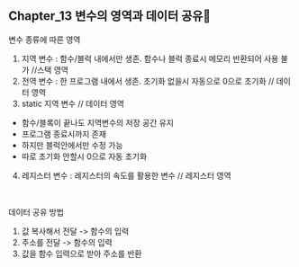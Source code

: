 ## Chapter_13 변수의 영역과 데이터 공유🎯

변수 종류에 따른 영역
1. 지역 변수 : 함수/블럭 내에서만 생존. 함수나 블럭 종료시 메모리 반환되어 사용 불가 //스택 영역
2. 전역 변수 : 한 프로그램 내에서 생존. 초기화 없을시 자동으로 0으로 초기화 // 데이터 영역
3. static 지역 변수 // 데이터 영역
* 함수/블록이 끝나도 지역변수의 저장 공간 유지
* 프로그램 종료시까지 존재
* 하지만 블럭안에서만 수정 가능
* 따로 초기화 안할시 0으로 자동 초기화
4. 레지스터 변수 : 레지스터의 속도를 활용한 변수 // 레지스터 영역
<br>

데이터 공유 방법
1. 값 복사해서 전달 -> 함수의 입력
2. 주소를 전달 -> 함수의 입력
3. 값을 함수 입력으로 받아 주소를 반환
